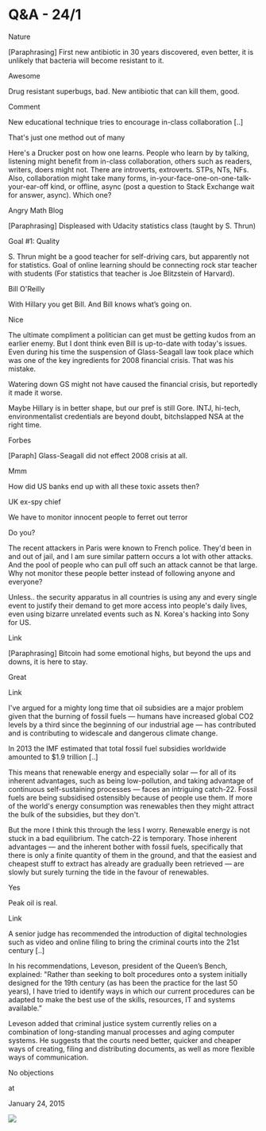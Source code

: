 # Q&A - 24/1

Nature

[Paraphrasing] First new antibiotic in 30 years discovered, even better, it is unlikely that bacteria will become resistant to it.

Awesome

Drug resistant superbugs, bad. New antibiotic that can kill them, good.

Comment

New educational technique tries to encourage in-class collaboration [..]

That's just one method out of many

Here's a Drucker post on how one learns. People who learn by by talking, listening might benefit from in-class collaboration, others such as readers, writers, doers might not. There are introverts, extroverts. STPs, NTs, NFs. Also, collaboration might take many forms, in-your-face-one-on-one-talk-your-ear-off kind, or offline, async (post a question to Stack Exchange wait for answer, async). Which one?

Angry Math Blog

[Paraphrasing] Displeased with Udacity statistics class (taught by S. Thrun) 

Goal #1: Quality

S. Thrun might be a good teacher for self-driving cars, but apparently not for statistics. Goal of online learning should be connecting rock star teacher with students (For statistics that teacher is Joe Blitzstein of Harvard).

Bill O'Reilly

With Hillary you get Bill. And Bill knows what’s going on.

Nice

The  ultimate compliment a politician can get must be getting kudos from an earlier enemy. But I dont think even Bill is up-to-date with today's issues. Even during his time the suspension of Glass-Seagall law took place which was one of the key ingredients for 2008 financial crisis. That was his  mistake.

Watering down  GS might not have caused the financial crisis, but reportedly it made it worse.

Maybe Hillary is in better shape, but our pref is still Gore. INTJ,  hi-tech, environmentalist credentials are beyond doubt, bitchslapped NSA at the right time.

Forbes

[Paraph] Glass-Seagall did not effect 2008 crisis at all.

Mmm

How did US banks end up with all these toxic assets then? 

UK ex-spy chief

We have to monitor innocent people to ferret out terror

Do you? 

The recent attackers in Paris were known to French police. They'd been in and out of jail, and I am sure similar pattern occurs a lot with other attacks. And the pool of people who can pull off such an attack cannot be that large. Why not monitor these people better instead of following anyone and everyone?

Unless.. the security apparatus in all countries is using any and every single event to justify their demand to get more access into people's daily lives, even using bizarre unrelated events such as N. Korea's hacking into Sony for US. 

Link

[Paraphrasing] Bitcoin had some emotional highs, but beyond the ups and downs, it is here to stay.




Great

Link

I've argued for a mighty long time that oil subsidies are a major problem given that the burning of fossil fuels — humans have increased global CO2 levels by a third since the beginning of our industrial age — has contributed and is contributing to widescale and dangerous climate change. 

In 2013 the IMF estimated that total fossil fuel subsidies worldwide amounted to $1.9 trillion [..]

This means that renewable energy and especially solar — for all of its inherent advantages, such as being low-pollution, and taking advantage of continuous self-sustaining processes — faces an intriguing catch-22. Fossil fuels are being subsidised ostensibly because of people use them. If more of the world's energy consumption was renewables then they might attract the bulk of the subsidies, but they don't.

But the more I think this through the less I worry. Renewable energy is not stuck in a bad equilibrium. The catch-22 is temporary. Those inherent advantages — and the inherent bother with fossil fuels, specifically that there is only a finite quantity of them in the ground, and that the easiest and cheapest stuff to extract has already are gradually been retrieved — are slowly but surely turning the tide in the favour of renewables.

Yes

Peak oil is real. 

Link

A senior judge has recommended the introduction of digital technologies such as video and online filing to bring the criminal courts into the 21st century [..]

In his recommendations, Leveson, president of the Queen’s Bench, explained: "Rather than seeking to bolt procedures onto a system initially designed for the 19th century (as has been the practice for the last 50 years), I have tried to identify ways in which our current procedures can be adapted to make the best use of the skills, resources, IT and systems available.”

Leveson added that criminal justice system currently relies on a combination of long-standing manual processes and aging computer systems. He suggests that the courts need better, quicker and cheaper ways of creating, filing and distributing documents, as well as more flexible ways of communication.

No objections








at

January 24, 2015















![](Screenshot%2Bfrom%2B2015-01-22%2B11%3A02%3A52.png)
